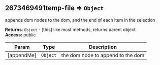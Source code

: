 <a name="module_2673469491temp-file"></a>
## 2673469491temp-file ⇒ <code>Object</code>
appends dom nodes to the dom, and the end of each item in the selection

**Returns**: <code>Object</code> - [this] like most methods, returns parent object  
**Access:** public  

| Param | Type | Description |
| --- | --- | --- |
| [appendMe] | <code>Object</code> | the dom node to append to the dom |

